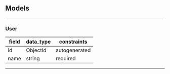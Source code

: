 ## Models

---

### User

| field | data_type | constraints   |
| ----- | --------- | ------------- |
| id    | ObjectId  | autogenerated |
| name  | string    | required      |

---
